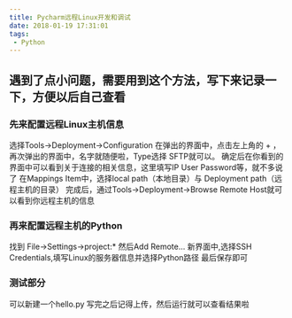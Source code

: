 ```yaml
---
title: Pycharm远程Linux开发和调试
date: 2018-01-19 17:31:01
tags: 
 - Python
---
```

## 遇到了点小问题，需要用到这个方法，写下来记录一下，方便以后自己查看

### 先来配置远程Linux主机信息
选择Tools->Deployment->Configuration
在弹出的界面中，点击左上角的 + ，再次弹出的界面中，名字就随便啦，Type选择 SFTP就可以。
确定后在你看到的界面中可以看到关于连接的相关信息，这里填写IP User Password等，就不多说了
在Mappings Item中，选择local path（本地目录）与 Deployment path（远程主机的目录）
完成后，通过Tools->Deployment->Browse Remote Host就可以看到你远程主机的信息
<!-- more -->
### 再来配置远程主机的Python
找到 File->Settings->project:* 然后Add Remote...
新界面中,选择SSH Credentials,填写Linux的服务器信息并选择Python路径
最后保存即可

### 测试部分
可以新建一个hello.py 写完之后记得上传，然后运行就可以查看结果啦
